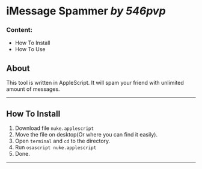 # iMessage Spammer *by 546pvp*

### Content:
* How To Install
* How To Use

## About
This tool is written in AppleScript. It will spam your friend with unlimited amount of messages.

----

## How To Install
1. Download file `nuke.applescript`
2. Move the file on desktop(Or where you can find it easily).
3. Open `terminal` and `cd` to the directory.
4. Run `osascript nuke.applescript`
5. Done.

----
